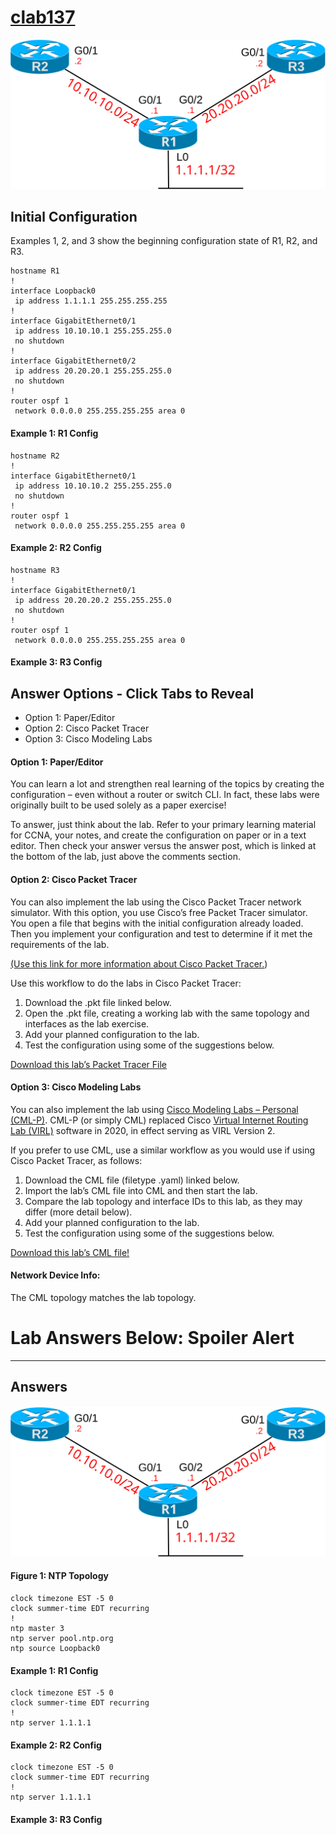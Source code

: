 # [clab137](https://www.certskills.com/clab137/)

![](../images/clab137_img1.svg)

## Initial Configuration

Examples 1, 2, and 3 show the beginning configuration state of R1, R2, and R3.

    hostname R1
    !
    interface Loopback0
     ip address 1.1.1.1 255.255.255.255
    !
    interface GigabitEthernet0/1
     ip address 10.10.10.1 255.255.255.0
     no shutdown
    !
    interface GigabitEthernet0/2
     ip address 20.20.20.1 255.255.255.0
     no shutdown
    !
    router ospf 1
     network 0.0.0.0 255.255.255.255 area 0

#### Example 1: R1 Config

    hostname R2
    !
    interface GigabitEthernet0/1
     ip address 10.10.10.2 255.255.255.0
     no shutdown
    !
    router ospf 1
     network 0.0.0.0 255.255.255.255 area 0

#### Example 2: R2 Config

    hostname R3
    !
    interface GigabitEthernet0/1
     ip address 20.20.20.2 255.255.255.0
     no shutdown
    !
    router ospf 1
     network 0.0.0.0 255.255.255.255 area 0

#### Example 3: R3 Config

## Answer Options - Click Tabs to Reveal

- Option 1: Paper/Editor
- Option 2: Cisco Packet Tracer
- Option 3: Cisco Modeling Labs

#### Option 1: Paper/Editor

You can learn a lot and strengthen real learning of the topics by creating the configuration – even without a router or switch CLI. In fact, these labs were originally built to be used solely as a paper exercise!

To answer, just think about the lab. Refer to your primary learning material for CCNA, your notes, and create the configuration on paper or in a text editor. Then check your answer versus the answer post, which is linked at the bottom of the lab, just above the comments section.

#### Option 2: Cisco Packet Tracer

You can also implement the lab using the Cisco Packet Tracer network simulator. With this option, you use Cisco’s free Packet Tracer simulator. You open a file that begins with the initial configuration already loaded. Then you implement your configuration and test to determine if it met the requirements of the lab.

[(Use this link for more information about Cisco Packet Tracer.](https://www.certskills.com/packettracer))

Use this workflow to do the labs in Cisco Packet Tracer:

1. Download the .pkt file linked below.
2. Open the .pkt file, creating a working lab with the same topology and interfaces as the lab exercise.
3. Add your planned configuration to the lab.
4. Test the configuration using some of the suggestions below.

[Download this lab’s Packet Tracer File](https://files.certskills.com/virl/clab137.pkt)

#### Option 3: Cisco Modeling Labs

You can also implement the lab using [Cisco Modeling Labs – Personal (CML-P)](https://developer.cisco.com/modeling-labs/). CML-P (or simply CML) replaced Cisco [Virtual Internet Routing Lab (VIRL)](https://virl.cisco.com/) software in 2020, in effect serving as VIRL Version 2.

If you prefer to use CML, use a similar workflow as you would use if using Cisco Packet Tracer, as follows:

1. Download the CML file (filetype .yaml) linked below.
2. Import the lab’s CML file into CML and then start the lab.
3. Compare the lab topology and interface IDs to this lab, as they may differ (more detail below).
4. Add your planned configuration to the lab.
5. Test the configuration using some of the suggestions below.

[Download this lab’s CML file!](https://files.certskills.com/virl/clab137.yaml)

#### Network Device Info:

The CML topology matches the lab topology.

# Lab Answers Below: Spoiler Alert

---

## Answers

#### ![](../images/clab137_img1.svg)

#### Figure 1: NTP Topology

    clock timezone EST -5 0
    clock summer-time EDT recurring
    !
    ntp master 3
    ntp server pool.ntp.org
    ntp source Loopback0

#### Example 1: R1 Config

    clock timezone EST -5 0
    clock summer-time EDT recurring
    !
    ntp server 1.1.1.1

#### Example 2: R2 Config

    clock timezone EST -5 0
    clock summer-time EDT recurring
    !
    ntp server 1.1.1.1

#### Example 3: R3 Config